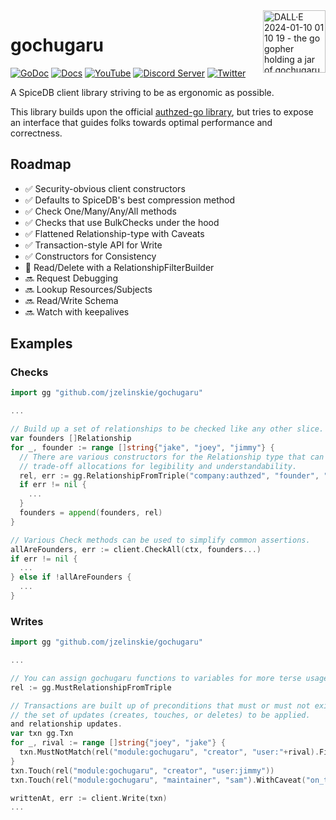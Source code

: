 <img align="right" width="100" height="100" alt="DALL·E 2024-01-10 01 10 19 - the go gopher holding a jar of gochugaru" src="https://github.com/jzelinskie/gochugaru/assets/343539/67bb8a28-d425-472f-96ec-2abbe2982ed2"/>

# gochugaru

[![GoDoc](https://godoc.org/github.com/jzelinskie/gochugaru?status.svg)](https://godoc.org/github.com/jzelinskie/gochugaru)
[![Docs](https://img.shields.io/badge/docs-authzed.com-%234B4B6C "Authzed Documentation")](https://authzed.com/docs)
[![YouTube](https://img.shields.io/youtube/channel/views/UCFeSgZf0rPqQteiTQNGgTPg?color=%23F40203&logo=youtube&style=flat-square&label=YouTube "Authzed YouTube Channel")](https://www.youtube.com/channel/UCFeSgZf0rPqQteiTQNGgTPg)
[![Discord Server](https://img.shields.io/discord/844600078504951838?color=7289da&logo=discord "Discord Server")](https://authzed.com/discord)
[![Twitter](https://img.shields.io/badge/twitter-%40authzed-1D8EEE?logo=twitter "@authzed on Twitter")](https://twitter.com/authzed)


A SpiceDB client library striving to be as ergonomic as possible.

This library builds upon the official [authzed-go library], but tries to expose an interface that guides folks towards optimal performance and correctness.

[authzed-go library]: https://github.com/authzed/authzed-go

## Roadmap

- ✅ Security-obvious client constructors
- ✅ Defaults to SpiceDB's best compression method
- ✅ Check One/Many/Any/All methods
- ✅ Checks that use BulkChecks under the hood
- ✅ Flattened Relationship-type with Caveats
- ✅ Transaction-style API for Write
- ✅ Constructors for Consistency
- 🚧 Read/Delete with a RelationshipFilterBuilder
- 🔜 Request Debugging
- 🔜 Lookup Resources/Subjects
- 🔜 Read/Write Schema
- 🔜 Watch with keepalives

## Examples

### Checks

```go
import gg "github.com/jzelinskie/gochugaru"

...

// Build up a set of relationships to be checked like any other slice.
var founders []Relationship
for _, founder := range []string{"jake", "joey", "jimmy"} {
  // There are various constructors for the Relationship type that can
  // trade-off allocations for legibility and understandability.
  rel, err := gg.RelationshipFromTriple("company:authzed", "founder", "user:"+founder)
  if err != nil {
    ...
  }
  founders = append(founders, rel)
}

// Various Check methods can be used to simplify common assertions.
allAreFounders, err := client.CheckAll(ctx, founders...)
if err != nil {
  ...
} else if !allAreFounders {
  ...
}
```

### Writes

```go
import gg "github.com/jzelinskie/gochugaru"

...

// You can assign gochugaru functions to variables for more terse usage.
rel := gg.MustRelationshipFromTriple

// Transactions are built up of preconditions that must or must not exist and
// the set of updates (creates, touches, or deletes) to be applied.
and relationship updates.
var txn gg.Txn
for _, rival := range []string{"joey", "jake"} {
  txn.MustNotMatch(rel("module:gochugaru", "creator", "user:"+rival).Filter())
}
txn.Touch(rel("module:gochugaru", "creator", "user:jimmy"))
txn.Touch(rel("module:gochugaru", "maintainer", "sam").WithCaveat("on_tuesday", map[string]any{"day": "wednesday"}))

writtenAt, err := client.Write(txn)
...
```
